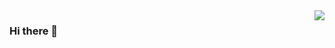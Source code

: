 <img align="right" src="https://github-readme-stats.vercel.app/api?username=yangrisheng&show_icons=true&hide_title=true&theme=tokyonight&&hide_border=true" /> 

### Hi there 👋

<!--
**yangrisheng/yangrisheng** is a ✨ _special_ ✨ repository because its `README.md` (this file) appears on your GitHub profile.

Here are some ideas to get you started:
- :orange_book: Focusing on Swift & iOS
- :hammer: Creator of applications and frameworks
- :ram: Founder the ObjCCN
- :meat_on_bone: Meat lover
- 🔭 I’m currently working on ...
- 🌱 I’m currently learning ...
- 👯 I’m looking to collaborate on ...
- 🤔 I’m looking for help with ...
- 💬 Ask me about ...
- 📫 How to reach me: ...
- 😄 Pronouns: ...
- ⚡ Fun fact: ...
-->


